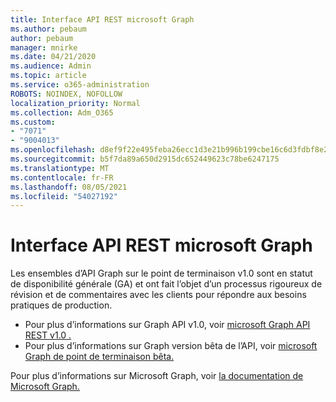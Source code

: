 ```yaml
---
title: Interface API REST microsoft Graph
ms.author: pebaum
author: pebaum
manager: mnirke
ms.date: 04/21/2020
ms.audience: Admin
ms.topic: article
ms.service: o365-administration
ROBOTS: NOINDEX, NOFOLLOW
localization_priority: Normal
ms.collection: Adm_O365
ms.custom:
- "7071"
- "9004013"
ms.openlocfilehash: d8ef9f22e495feba26ecc1d3e21b996b199cbe16c6d3fdbf8e2e50893fe15942
ms.sourcegitcommit: b5f7da89a650d2915dc652449623c78be6247175
ms.translationtype: MT
ms.contentlocale: fr-FR
ms.lasthandoff: 08/05/2021
ms.locfileid: "54027192"
---
```

# <a name="microsoft-graph-rest-api-interface"></a>Interface API REST microsoft Graph

Les ensembles d’API Graph sur le point de terminaison v1.0 sont en statut de disponibilité générale (GA) et ont fait l’objet d’un processus rigoureux de révision et de commentaires avec les clients pour répondre aux besoins pratiques de production.

- Pour plus d’informations sur Graph API v1.0, voir [microsoft Graph API REST v1.0 .](https://docs.microsoft.com/graph/api/overview?toc=.%2Fref%2Ftoc.json&view=graph-rest-1.0) 
- Pour plus d’informations sur Graph version bêta de l’API, voir [microsoft Graph de point de terminaison bêta.](https://docs.microsoft.com/graph/api/overview?toc=.%2Fref%2Ftoc.json&view=graph-rest-beta)

Pour plus d’informations sur Microsoft Graph, voir [la documentation de Microsoft Graph.](https://docs.microsoft.com/graph/)


